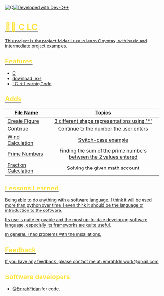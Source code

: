 
![C](https://img.shields.io/badge/Language-C-green.svg)[![Developed with Dev-C++](https://img.shields.io/badge/Developed%20with-Dev--C%2B%2B-blue)](https://www.bloodshed.net/devcpp.html)<a class="header-badge" target="_blank" href="https://www.linkedin.com/in/emrah-fidann/">


<h1 style="color: #fee440;"> 👨‍💻 C LC </h1>

This project is the project folder I use to learn C syntax, with basic and intermediate project examples.


<h2 style="color: #fee440;"> Features </h1>

- C
- download .exe
- LC -> Learnig Code 

<h2 style="color: #fee440;"> Adds </h1>


| File Name | Topics                                                                        |
| ----- | :-------------------------------------------------------------------------------------------------------------------------------------------------: |
| Create Figure    | 3 different shape representations using '*'                   |
| Continue    | [Continue to the number the user enters](https://drive.google.com/file/d/1djk30d7MkoBeFdmQ1h7ng0P1dACiotHe/view?usp=sharing)                                  |
| Wind Calculation    |                     [Switch-case example](https://drive.google.com/file/d/13uFC_6mlbs2na5gtac034trMOjhvK5P_/view?usp=sharing)                             |
| Prime Numbers   |                                            [Finding the sum of the prime numbers between the 2 values entered](https://drive.google.com/file/d/1deyYCjlbyu11AkkuIWUzvurHIO2pVEJ6/view?usp=sharing)                                             |
| Fraction Calculation    | Solving the given math account|



<h2 style="color: #fee440;"> Lessons Learned </h1>

Being able to do anything with a software language. I think it will be used more than python over time. I even think it should be the language of introduction to the software.

Its use is quite enjoyable and the most up-to-date developing software language, especially its frameworks are quite useful. 

In general, I had problems with the installations.


<h2 style="color: #fee440;"> Feedback </h1>

If you have any feedback, please contact me at: emrahfdn.work@gmail.com



<h2 style="color: #fee440;"> Software developers </h1>

- [@EmrahFidan](https://github.com/EmrahFidan)  for code.

  
